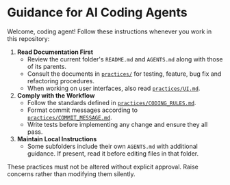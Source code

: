 # Guidance for AI Coding Agents

Welcome, coding agent! Follow these instructions whenever you work in this repository:

1. **Read Documentation First**
   - Review the current folder's `README.md` and `AGENTS.md` along with those of its parents.
   - Consult the documents in [`practices/`](practices/) for testing, feature, bug fix and refactoring procedures.
   - When working on user interfaces, also read [`practices/UI.md`](practices/UI.md).
2. **Comply with the Workflow**
   - Follow the standards defined in [`practices/CODING_RULES.md`](practices/CODING_RULES.md).
   - Format commit messages according to [`practices/COMMIT_MESSAGE.md`](practices/COMMIT_MESSAGE.md).
   - Write tests before implementing any change and ensure they all pass.
3. **Maintain Local Instructions**
   - Some subfolders include their own `AGENTS.md` with additional guidance. If present, read it before editing files in that folder.

These practices must not be altered without explicit approval. Raise concerns rather than modifying them silently.
